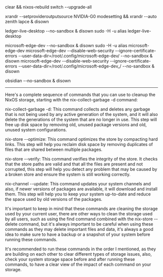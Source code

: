 
clear && nixos-rebuild switch --upgrade-all

xrandr --setprovideroutputsource NVIDIA-G0 modesetting && xrandr --auto
zenith
lapce & disown

ledger-live-desktop --no-sandbox & disown
sudo -H -u alias ledger-live-desktop

microsoft-edge-dev --no-sandbox & disown
sudo -H -u alias microsoft-edge-dev
microsoft-edge-dev --disable-web-security --ignore-certificate-errors --user-data-dir=/root/.config/microsoft-edge-dev/ --no-sandbox & disown
microsoft-edge-dev --disable-web-security --ignore-certificate-errors --user-data-dir=/root/.config/microsoft-edge-dev\_/ --no-sandbox & disown

obsidian --no-sandbox & disown

---

Here's a complete sequence of commands that you can use to cleanup the NixOS storage, starting with the nix-collect-garbage -d command:

nix-collect-garbage -d: This command collects and deletes any garbage that is not being used by any active generation of the system, and it will also delete the generations of the system that are no longer in use. This step will free up disk space by removing old, unused package versions and old, unused system configurations.

nix-store --optimize: This command optimizes the store by compacting hard links. This step will help you reclaim disk space by removing duplicates of files that are shared between multiple packages.

nix-store --verify: This command verifies the integrity of the store. It checks that the store paths are valid and that all the files are present and not corrupted, this step will help you detect any problem that may be caused by a broken store and ensure the system is still working correctly.

nix-channel --update: This command updates your system channels and also, if newer versions of packages are available, it will download and install them. This step will help you to keep your system up-to-date and reduce the space used by old versions of the packages.

It's important to keep in mind that these commands are cleaning the storage used by your current user, there are other ways to clean the storage used by all users, such as using the find command combined with the nix-store --delete command, but it's always important to be careful when using these commands as they may delete important files and data, it's always a good idea to make sure to have a backup or a snapshot of your system before running these commands.

It's recommended to run these commands in the order I mentioned, as they are building on each other to clear different types of storage issues, also, check your system storage space before and after running these commands, to have a clear view of the impact of each command on your storage.
